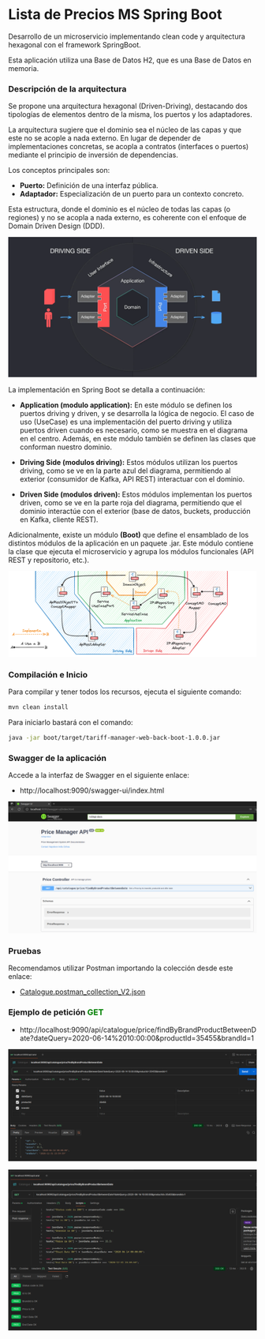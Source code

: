 # Lista de Precios MS Spring Boot

Desarrollo de un microservicio implementando clean code y arquitectura hexagonal con el framework SpringBoot.

Esta aplicación utiliza una Base de Datos H2, que es una Base de Datos en memoria.

### Descripción de la arquitectura

Se propone una arquitectura hexagonal (Driven-Driving), destacando dos tipologías de elementos dentro de la misma, los puertos y los adaptadores.

La arquitectura sugiere que el dominio sea el núcleo de las capas y que este no se acople a nada externo. En lugar de depender de implementaciones concretas, se acopla a contratos (interfaces o puertos) mediante el principio de inversión de dependencias.

Los conceptos principales son:

* **Puerto:** Definición de una interfaz pública.
* **Adaptador:** Especialización de un puerto para un contexto concreto.

Esta estructura, donde el dominio es el núcleo de todas las capas (o regiones) y no se acopla a nada externo, es coherente con el enfoque de Domain Driven Design (DDD).

![alt text](images/hexagonal-driving-driven.png)

La implementación en Spring Boot se detalla a continuación:

* **Application (modulo application):** En este módulo se definen los puertos driving y driven, y se desarrolla la lógica de negocio. El caso de uso (UseCase) es una implementación del puerto driving y utiliza puertos driven cuando es necesario, como se muestra en el diagrama en el centro. Además, en este módulo también se definen las clases que conforman nuestro dominio.


* **Driving Side (modulos driving):** Estos módulos utilizan los puertos driving, como se ve en la parte azul del diagrama, permitiendo al exterior (consumidor de Kafka, API REST) interactuar con el dominio.


* **Driven Side (modulos driven):** Estos módulos implementan los puertos driven, como se ve en la parte roja del diagrama, permitiendo que el dominio interactúe con el exterior (base de datos, buckets, producción en Kafka, cliente REST).

Adicionalmente, existe un módulo **(Boot)** que define el ensamblado de los distintos módulos de la aplicación en un paquete .jar. Este módulo contiene la clase que ejecuta el microservicio y agrupa los módulos funcionales (API REST y repositorio, etc.).

![alt text](images/hexagonal-driving-driven2.png)

### Compilación e Inicio
Para compilar y tener todos los recursos, ejecuta el siguiente comando:

```bash
mvn clean install
```

Para iniciarlo bastará con el comando:

```bash
java -jar boot/target/tariff-manager-web-back-boot-1.0.0.jar
```

### Swagger de la aplicación

Accede a la interfaz de Swagger en el siguiente enlace:

* http://localhost:9090/swagger-ui/index.html

![alt text](images/swagger_openapi3.png)

### Pruebas

Recomendamos utilizar Postman importando la colección desde este enlace:

* [Catalogue.postman_collection_V2.json](https://github.com/NAO2503/tariff-manager-web-back/blob/main/boot/src/main/resources/Catalogue.postman_collection_V2.json)

### Ejemplo de petición <font color="green">GET</font>

* http://localhost:9090/api/catalogue/price/findByBrandProductBetweenDate?dateQuery=2020-06-14%2010:00:00&productId=35455&brandId=1

![alt text](images/postman.png)

![alt text](images/postman-tests.png)